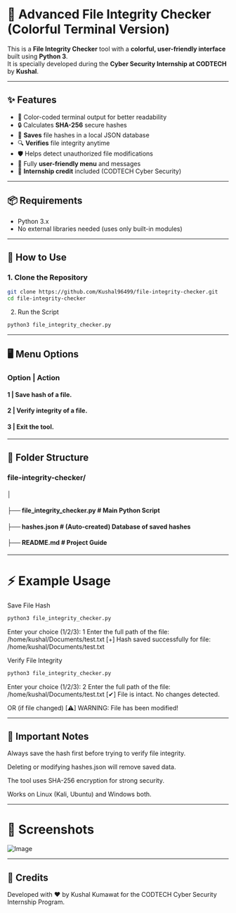# 🔐 Advanced File Integrity Checker (Colorful Terminal Version)

This is a **File Integrity Checker** tool with a **colorful, user-friendly interface** built using **Python 3**.  
It is specially developed during the **Cyber Security Internship at CODTECH** by **Kushal**.

---

## ✨ Features

- 🎨 Color-coded terminal output for better readability
- 🔒 Calculates **SHA-256** secure hashes
- 💾 **Saves** file hashes in a local JSON database
- 🔍 **Verifies** file integrity anytime
- 🛡️ Helps detect unauthorized file modifications
- 🧠 Fully **user-friendly menu** and messages
- 📜 **Internship credit** included (CODTECH Cyber Security)

---

## 📦 Requirements

- Python 3.x
- No external libraries needed (uses only built-in modules)

---

## 🚀 How to Use

### 1. Clone the Repository

```bash
git clone https://github.com/Kushal96499/file-integrity-checker.git
cd file-integrity-checker
```

2. Run the Script
```bash
python3 file_integrity_checker.py
```
---

## 🖥️ Menu Options
### Option | Action
 #### 1      | Save hash of a file.
 #### 2      | Verify integrity of a file.
 #### 3      | Exit the tool.

---

## 📂 Folder Structure
### file-integrity-checker/
#### │
#### ├── file_integrity_checker.py   # Main Python Script
#### ├── hashes.json                 # (Auto-created) Database of saved hashes
#### ├── README.md                   # Project Guide

---

# ⚡ Example Usage
Save File Hash
```bash
python3 file_integrity_checker.py
```
Enter your choice (1/2/3): 1
Enter the full path of the file: /home/kushal/Documents/test.txt
[+] Hash saved successfully for file: /home/kushal/Documents/test.txt

Verify File Integrity
```bash
python3 file_integrity_checker.py
```
Enter your choice (1/2/3): 2
Enter the full path of the file: /home/kushal/Documents/test.txt
[✔] File is intact. No changes detected.

OR (if file changed)
[⚠] WARNING: File has been modified!

---

## 📢 Important Notes
Always save the hash first before trying to verify file integrity.

Deleting or modifying hashes.json will remove saved data.

The tool uses SHA-256 encryption for strong security.

Works on Linux (Kali, Ubuntu) and Windows both.

---

# 📸 Screenshots 

![Image](https://github.com/user-attachments/assets/ac98ae55-bdb3-4413-a4e6-59a99f237ac8)

---
## 🤝 Credits
Developed with ❤️ by Kushal Kumawat
for the CODTECH Cyber Security Internship Program.
